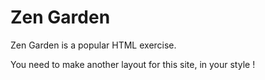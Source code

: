 # Zen Garden

Zen Garden is a popular HTML exercise.

You need to make another layout for this site, in your style !
